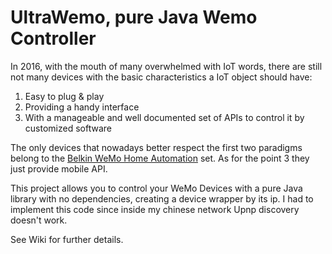 # UltraWemo, pure Java Wemo Controller

In 2016, with the mouth of many overwhelmed with IoT words, there are still not many devices with the basic characteristics a IoT object should have:

1. Easy to plug & play
2. Providing a handy interface
3. With a manageable and well documented set of APIs to control it by customized software

The only devices that nowadays better respect the first two paradigms belong to the [Belkin WeMo Home Automation](http://www.belkin.com/us/Products/home-automation/c/wemo-home-automation/) set.
As for the point 3 they just provide mobile API.

This project allows you to control your WeMo Devices with a pure Java library with no dependencies, creating a device wrapper by its ip.
I had to implement this code since inside my chinese network Upnp discovery doesn't work.

See Wiki for further details.
